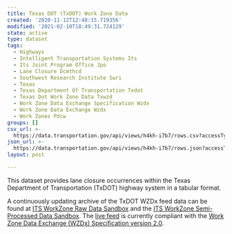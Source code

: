 ```yaml
---
title: Texas DOT (TxDOT) Work Zone Data
created: '2020-11-12T12:48:15.719356'
modified: '2021-02-10T18:49:31.724129'
state: active
type: dataset
tags:
  - Highways
  - Intelligent Transportation Systems Its
  - Its Joint Program Office Jpo
  - Lane Closure Dcmthcd
  - Southwest Research Institute Swri
  - Texas
  - Texas Department Of Transportation Txdot
  - Texas Dot Work Zone Data Txwzd
  - Work Zone Data Exchange Specification Wzdx
  - Work Zone Data Exchange Wzdx
  - Work Zones Pdcw
groups: []
csv_url: >-
  https://data.transportation.gov/api/views/h4kh-i7b7/rows.csv?accessType=DOWNLOAD
json_url: >-
  https://data.transportation.gov/api/views/h4kh-i7b7/rows.json?accessType=DOWNLOAD
layout: post

---
```

This dataset provides lane closure occurrences within the Texas Department of Transportation (TxDOT) highway system in a tabular format.

A continuously updating archive of the TxDOT WZDx feed data can be found at <a href="http://usdot-its-workzone-raw-public-data.s3.amazonaws.com/index.html" target="_blank" rel="noopener">ITS WorkZone Raw Data Sandbox</a> and the <a href="http://usdot-its-workzone-public-data.s3.amazonaws.com/index.html" target="_blank" rel="noopener">ITS WorkZone Semi-Processed Data Sandbox</a>.  The <a href="http://txdot-its-c2c.dot.state.tx.us/WZDx/conversion" target="_blank" rel="noopener">live feed</a> is currently compliant with the <a href="https://github.com/usdot-jpo-ode/jpo-wzdx/tree/v2.0" target="_blank" rel="noopener">Work Zone Data Exchange (WZDx) Specification version 2.0</a>.
